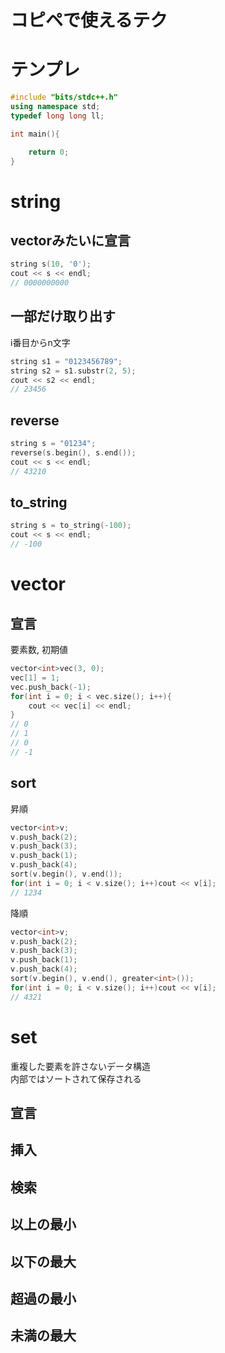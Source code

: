 # コピペで使えるテク


# テンプレ
```cpp
#include "bits/stdc++.h"
using namespace std;
typedef long long ll;

int main(){

    return 0;
}
```

# string
## vectorみたいに宣言
```cpp
string s(10, '0');
cout << s << endl;
// 0000000000
```
## 一部だけ取り出す
i番目からn文字
```cpp
string s1 = "0123456789";
string s2 = s1.substr(2, 5);
cout << s2 << endl;
// 23456
```
## reverse
```cpp
string s = "01234";
reverse(s.begin(), s.end());
cout << s << endl;
// 43210
```
## to_string
```cpp
string s = to_string(-100);
cout << s << endl;
// -100
```

# vector
## 宣言
要素数, 初期値
```cpp
vector<int>vec(3, 0);
vec[1] = 1;
vec.push_back(-1);
for(int i = 0; i < vec.size(); i++){
    cout << vec[i] << endl;
}
// 0
// 1
// 0
// -1
```

## sort
昇順
```cpp
vector<int>v;
v.push_back(2);
v.push_back(3);
v.push_back(1);
v.push_back(4);
sort(v.begin(), v.end());
for(int i = 0; i < v.size(); i++)cout << v[i];
// 1234
```
降順
```cpp
vector<int>v;
v.push_back(2);
v.push_back(3);
v.push_back(1);
v.push_back(4);
sort(v.begin(), v.end(), greater<int>());
for(int i = 0; i < v.size(); i++)cout << v[i];
// 4321
```

# set
重複した要素を許さないデータ構造  
内部ではソートされて保存される
## 宣言
## 挿入
## 検索
## 以上の最小
## 以下の最大
## 超過の最小
## 未満の最大
